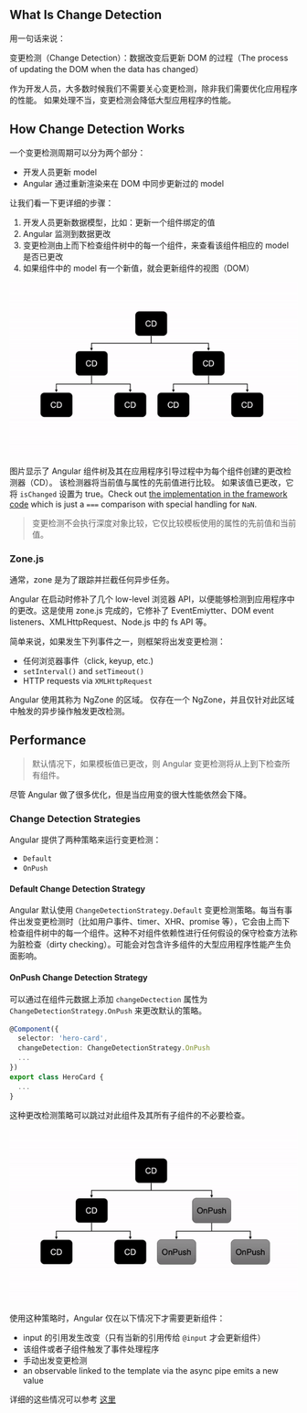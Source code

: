 ## What Is Change Detection

用一句话来说：

变更检测（Change Detection）：数据改变后更新 DOM 的过程（The process of updating the DOM when the data has changed）

作为开发人员，大多数时候我们不需要关心变更检测，除非我们需要优化应用程序的性能。 如果处理不当，变更检测会降低大型应用程序的性能。

## How Change Detection Works

一个变更检测周期可以分为两个部分：

- 开发人员更新 model
- Angular 通过重新渲染来在 DOM 中同步更新过的 model

让我们看一下更详细的步骤：

1. 开发人员更新数据模型，比如：更新一个组件绑定的值
2. Angular 监测到数据更改
3. 变更检测由上而下检查组件树中的每一个组件，来查看该组件相应的 model 是否已更改
4. 如果组件中的 model 有一个新值，就会更新组件的视图（DOM）

![](../Angular/images/cd-default.gif)

图片显示了 Angular 组件树及其在应用程序引导过程中为每个组件创建的更改检测器（CD）。 该检测器将当前值与属性的先前值进行比较。 如果该值已更改，它将 `isChanged` 设置为 true。Check out [the implementation in the framework code](https://github.com/angular/angular/blob/885f1af509eb7d9ee049349a2fe5565282fbfefb/packages/core/src/util/comparison.ts#L13) which is just a `===` comparison with special handling for `NaN`.

> 变更检测不会执行深度对象比较，它仅比较模板使用的属性的先前值和当前值。

### Zone.js

通常，zone 是为了跟踪并拦截任何异步任务。

Angular 在启动时修补了几个 low-level 浏览器 API，以便能够检测到应用程序中的更改。这是使用 zone.js 完成的，它修补了 EventEmiytter、DOM event listeners、XMLHttpRequest、Node.js 中的 fs API 等。

简单来说，如果发生下列事件之一，则框架将出发变更检测：

- 任何浏览器事件（click, keyup, etc.)
- `setInterval()` and `setTimeout()`
- HTTP requests via `XMLHttpRequest`

Angular 使用其称为 NgZone 的区域。 仅存在一个 NgZone，并且仅针对此区域中触发的异步操作触发更改检测。

## Performance

> 默认情况下，如果模板值已更改，则 Angular 变更检测将从上到下检查所有组件。

尽管 Angular 做了很多优化，但是当应用变的很大性能依然会下降。

### Change Detection Strategies

Angular 提供了两种策略来运行变更检测：

- `Default`
- `OnPush`

#### Default Change Detection Strategy

Angular 默认使用 `ChangeDetectionStrategy.Default` 变更检测策略。每当有事件出发变更检测时（比如用户事件、timer、XHR、promise 等），它会由上而下检查组件树中的每一个组件。这种不对组件依赖性进行任何假设的保守检查方法称为脏检查（dirty checking）。可能会对包含许多组件的大型应用程序性能产生负面影响。

#### OnPush Change Detection Strategy

可以通过在组件元数据上添加 `changeDectection` 属性为 `ChangeDetectionStrategy.OnPush` 来更改默认的策略。

```typescript
@Component({
  selector: 'hero-card',
  changeDetection: ChangeDetectionStrategy.OnPush
  ...
})
export class HeroCard {
  ...
}
```

这种更改检测策略可以跳过对此组件及其所有子组件的不必要检查。

![](../Angular/images/cd-onpush.gif)

使用这种策略时，Angular 仅在以下情况下才需要更新组件：

- input 的引用发生改变（只有当新的引用传给 `@input` 才会更新组件）
- 该组件或者子组件触发了事件处理程序
- 手动出发变更检测
- an observable linked to the template via the async pipe emits a new value

详细的这些情况可以参考 [这里](https://indepth.dev/the-last-guide-for-angular-change-detection-youll-ever-need/#changedetectionstrategies)



